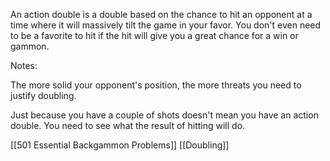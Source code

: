 An action double is a double based on the chance to hit an opponent at a time where it will massively tilt the game in your favor. You don't even need to be a favorite to hit if the hit will give you a great chance for a win or gammon.

Notes:

The more solid your opponent's position, the more threats you need to justify doubling.

Just because you have a couple of shots doesn't mean you have an action double. You need to see what the result of hitting will do.

[[501 Essential Backgammon Problems]]
[[Doubling]]
